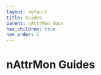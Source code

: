```yaml
---
layout: default
title: Guides
parent: nAttrMon docs
has_children: true
nav_order: 2
---
```


# nAttrMon Guides
